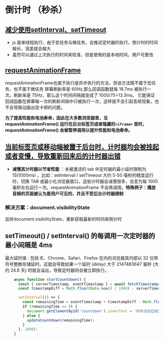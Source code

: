 # 倒计时 （秒杀）

## [减少使用setInterval、setTimeout](https://developer.mozilla.org/zh-CN/docs/Web/API/setTimeout)
-    js 是单线程执行，由于宏任务与微任务，会推迟定时器的执行，倒计时的时间越长，误差就会越大
-    虽然可以通过上次执行的时间来校准，但是使用的是本地时间，用户可更改

## [requestAnimationFrame](https://developer.mozilla.org/zh-CN/docs/Web/API/window/requestAnimationFrame)
requestAnimationFrame也属于执行是异步执行的方法，但该方法既不属于宏任务，也不属于微任务
屏幕刷新率是 60Hz,那么回调函数就每 16.7ms 被执行一次。刷新率是 75Hz，那么这个时间间隔就变成了 1000/75=13.3ms。
它能保证回调函数在屏幕每一次的刷新间隔中只被执行一次，这样就不会引起丢帧现象，也不会导致动画出现卡顿的问题。

**为了提高性能和电池寿命，因此在大多数浏览器里，当requestAnimationFrame() 运行在后台标签页或者隐藏的`<iframe>` 里时，requestAnimationFrame() 会被暂停调用以提升性能和电池寿命。**

## [当前标签页或移动端被置于后台时，计时器均会被挂起或者变慢，导致重新回来后的计时器出错](https://developer.chrome.com/blog/background_tabs/)

-   **减慢其计时器以节省性能** ：未被激活的 tab 中定时器的最小延时限制为 1S(1000ms) ，比如：setInterval / setTimeout 大约 5-50 毫秒的精度运行时，切换 TAB 或最小化浏览器窗口，这些计时器会减慢很多，会变为每 1000 毫秒左右运行一次。requestAnimationFrame 不会再调用。**特殊例子：播放音频的页面被认为是用户可见的，并且不受后台计时器限制**

### 解决方案：document.visibilityState

监听document.visibilityState，重新获取最新的时间来倒计时

## setTimeout() / setInterval() 的每调用一次定时器的最小间隔是 4ms 
最大延时值 : 包括 IE、Chrome、Safari、Firefox 在内的浏览器其内部以 32 位带符号整数存储延时。这就会导致如果一个延时 (delay) 大于 2147483647 毫秒 (大约 24.8 天) 时就会溢出，导致定时器将会被立即执行。


```js
    async function startCountdown() {
      const { serverTimestamp, eventTimestamp } = await fetchTimestamps();
      const timestampDiff = Math.floor(Date.now() / 1000) - serverTimestamp;

      setInterval(() => {
        const remainingTime = eventTimestamp + timestampDiff - Math.floor(Date.now() / 1000);
        if (remainingTime <= 0) {
          document.getElementById('countdown').innerText = '秒杀活动已经开始！';
        } else {
          updateCountdown(remainingTime);
        }
      }, 1000);
    }
```